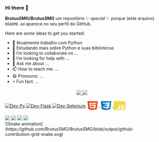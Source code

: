 ### Hi there 👋

**BrutusSMG/BrutusSMG** um repositório ✨ _special_ ✨ porque (este arquivo) `README.md` aparece no seu perfil do GitHub.

Here are some ideas to get you started:

- 🔭 Atualmente trabalho com Python
- 🌱 Estudando mais sobre Python e suas bibliotecas
- 👯 I’m looking to collaborate on ...
- 🤔 I’m looking for help with ...
- 💬 Ask me about ...
- 📫 How to reach me: ...
- 😄 Pronouns: ...
- ⚡ Fun fact: ...

<div align="center">
  <a href="https://github.com/BrutusSMG">
  <img height="180em" src="https://github-readme-stats.vercel.app/api?username=BrutusSMG&show_icons=true&theme=dracula&include_all_commits=true&count_private=true" />
  <img height="180em" src="https://github-readme-stats.vercel.app/api/top-langs/?username=BrutusSMG&layout=compact&langs_count=7&theme=dracula" />
</div>
<div style="display: inline_block"><br>
  <img align="center" alt="Dev-Py" height="30" width="40" src="https://cdn.jsdelivr.net/gh/devicons/devicon/icons/python/python-plain-wordmark.svg" />
  <img align="center" alt="Dev-Flask" height="30" width="40" src="https://cdn.jsdelivr.net/gh/devicons/devicon/icons/flask/flask-original.svg" />
  <img align="center" alt="Dev-Selenium" height="30" width="40" src="https://cdn.jsdelivr.net/gh/devicons/devicon/icons/selenium/selenium-original.svg" />
  <img align="center" alt="Dev-HTML" height="30" width="40" src="https://raw.githubusercontent.com/devicons/devicon/master/icons/html5/html5-original.svg" />
  <img align="center" alt="Dev-CSS" height="30" width="40" src="https://raw.githubusercontent.com/devicons/devicon/master/icons/css3/css3-original.svg" />
  <img align="center" alt="Dev-Js" height="30" width="40" src="https://raw.githubusercontent.com/devicons/devicon/master/icons/javascript/javascript-plain.svg" />
</div>
<br>
<div>
  <a href="#####" target="_blank"><img src="https://img.shields.io/badge/YouTube-FF0000?style=for-the-badge&logo=youtube&logoColor=white" target="_blank" /></a>
  <a href="#####" target="_blank"><img src="https://img.shields.io/badge/Instagram-E4405F?style=for-the-badge&logo=instagram&logoColor=white" target="_blank" /></a>
  <a href = "mailto:#####"><img src="https://img.shields.io/badge/-Gmail-%23333?style=for-the-badge&logo=gmail&logoCo" target="_blank" /></a>
  <a href="#####" target="_blank"><img src="https://img.shields.io/badge/-LinkedIn-%230077B5?style=for-the-badge&logo=" target="_blank" /></a>
</div>
![Snake animation](https://github.com/BrutusSMG/BrutusSMG/blob/output/github-contribution-grid-snake.svg)
